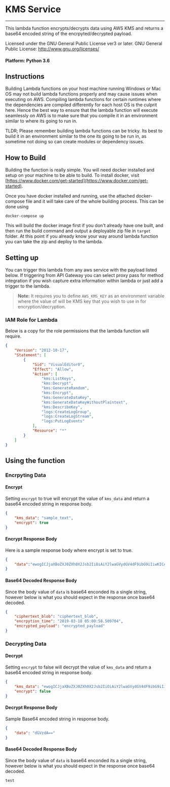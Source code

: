 # KMS Service
---

This lambda function encrypts/decrypts data using AWS KMS and returns a base64 encoded string of the encrpyted/decrypted payload.

Licensed under the GNU General Public License ver3 or later. GNU General Public License: http://www.gnu.org/licenses/

#### Platform: Python 3.6

## Instructions

Building Lambda functions on your host machine running Windows or Mac OS may not build lambda functions properly and may cause issues when executing on AWS. Compiling lambda functions for certain runtimes where the dependencies are compiled differently for each host OS is the culprit here. Hence the best way to ensure that the lambda function will execute seamlessly on AWS is to make sure that you compile it in an environment similar to where its going to run in. 

TLDR; Please remember building lambda functions can be tricky. Its best to build it in an environment similar to the one its going to be run in, as sometime not doing so can create modules or dependency issues.

## How to Build

Building the function is really simple. You will need docker installed and setup on your machine to be able to build. To install docker, visit [https://www.docker.com/get-started](https://www.docker.com/get-started). 

Once you have docker installed and running, use the attached docker-compose file and it will take care of the whole building process. This can be done using

```
docker-compose up
```

This will build the docker image first if you don't already have one built, and then run the build command and output a deployable zip file in `target` folder. At this point if you already know your way around lambda function you can take the zip and deploy to the lambda.


## Setting up

You can trigger this lambda from any aws service with the payload listed below. If triggering from API Gateway you can select proxy pass for method integration if you wish capture extra information within lambda or just add a trigger to the lambda.

>**Note:** It requires you to define `AWS_KMS_KEY` as an environment variable where the value of will be KMS key that you wish to use in for encryption/decryption.

### IAM Role for Lambda

Below is a copy for the role permissions that the lambda function will require.

```json
{
    "Version": "2012-10-17",
    "Statement": [
        {
            "Sid": "VisualEditor0",
            "Effect": "Allow",
            "Action": [
                "kms:ListKeys",
                "kms:Decrypt",
                "kms:GenerateRandom",
                "kms:Encrypt",
                "kms:GenerateDataKey",
                "kms:GenerateDataKeyWithoutPlaintext",
                "kms:DescribeKey",
                "logs:CreateLogGroup",
                "logs:CreateLogStream",
                "logs:PutLogEvents"
            ],
            "Resource": "*"
        }
    ]
}
```

## Using the function

### Encrpyting Data

#### Encrypt

Setting `encrypt` to true will encrypt the value of `kms_data` and return a base64 encoded string in response body.

```json
{
    "kms_data": "sample_text",
    "encrypt": true
}
```

#### Encrypt Response Body

Here is a sample response body where encrypt is set to true.

```json
{
    "data":"ewogICJjaXBoZXJ0ZXh0X2Jsb2IiOiAiY2lwaGVydGV4dF9ibG9iIiwKICAiZ2VuZXJhdGVkX3RpbWVfdXRjIjogIjIwMTktMDMtMTggMDU6MDA6NTguNTA5NzA0IiwKICAiZW5jcnlwdGVkX3BheWxvYWQiOiAiZW5jcnlwdGVkX3BheWxvYWQiCn0="
}
```

#### Base64 Decoded Response Body

Since the body value of `data` is base64 enconded its a single string, however below is what you should expect in the response once base64 decoded.

```json
{
    "ciphertext_blob": "ciphertext_blob",
    "encrpytion_time": "2019-03-18 05:00:58.509704",
    "encrypted_payload": "encrypted_payload"
}
```

### Decrypting Data

#### Decrypt

Setting `encrypt` to false will decrypt the value of `kms_data` and return a base64 encoded string in response body. 

```json
{
    "kms_data": "ewogICJjaXBoZXJ0ZXh0X2Jsb2IiOiAiY2lwaGVydGV4dF9ibG9iIiwKICAiZ2VuZXJhdGVkX3RpbWVfdXRjIjogIjIwMTktMDMtMTggMDU6MDA6NTguNTA5NzA0IiwKICAiZW5jcnlwdGVkX3BheWxvYWQiOiAiZW5jcnlwdGVkX3BheWxvYWQiCn0=",
    "encrypt": false
}
```

#### Decrypt Response Body

Sample Base64 encoded string in response body.

```json
{
    "data": "dGVzdA=="
}
```

#### Base64 Decoded Response Body

Since the body value of `data` is base64 enconded its a single string, however below is what you should expect in the response once base64 decoded.

```
test
```